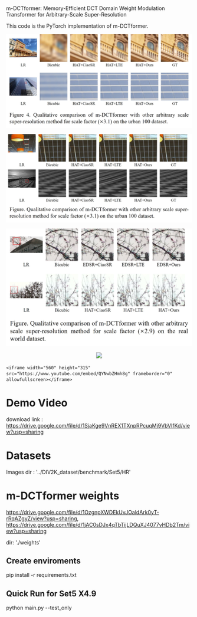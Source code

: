 
#
m-DCTformer: Memory-Efficient DCT Domain Weight Modulation Transformer for Arbitrary-Scale Super-Resolution

This code is the PyTorch implementation of m-DCTformer.



<p align="center">
  <img src="./demo/demo_figure1.jpg">
</p>

<p align="center">
  <img src="./demo/demo_figure2.jpg">
</p>

<p align="center">
  <img src="./demo/demo_figure3.jpg">
</p>


<p align="center">
  <img src="./demo/demo1.gif">
</p>

```
<iframe width="560" height="315" src="https://www.youtube.com/embed/QYNwbZHmh8g" frameborder="0" allowfullscreen></iframe>
```

# Demo Video
download link : https://drive.google.com/file/d/1SjaKge9VnREX1TXnpRPcuqMj9VbVIfKd/view?usp=sharing


# Datasets

Images dir : '../DIV2K_dataset/benchmark/Set5/HR'


# m-DCTformer weights
https://drive.google.com/file/d/1OzgnpXWDEkUvJOaldArk0yT-rRqAZgyZ/view?usp=sharing, https://drive.google.com/file/d/1jAC0sDJx4qTbTijLDQuXJ4077vHDb2Tm/view?usp=sharing



dir:
'./weights'

## Create enviroments
pip install -r requirements.txt

## Quick Run for Set5 X4.9
python main.py --test_only
